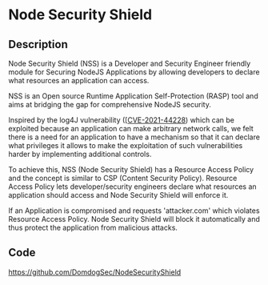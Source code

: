 # Node Security Shield

## Description
Node Security Shield (NSS) is a Developer and Security Engineer friendly module for Securing NodeJS Applications by allowing developers to declare what resources an application can access.

NSS is an Open source Runtime Application Self-Protection (RASP) tool and aims at bridging the gap for comprehensive NodeJS security.

Inspired by the log4J vulnerability ([[CVE-2021-44228](https://nvd.nist.gov/vuln/detail/CVE-2021-44228)) which can be exploited because an application can make arbitrary network calls, we felt there is a need for an application to have a mechanism so that it can declare what privileges it allows to make the exploitation of such vulnerabilities harder by implementing additional controls.

To achieve this, NSS (Node Security Shield) has a Resource Access Policy and the concept is similar to CSP (Content Security Policy). Resource Access Policy lets developer/security engineers declare what resources an application should access and Node Security Shield will enforce it.

If an Application is compromised and requests 'attacker.com' which violates Resource Access Policy. Node Security Shield will block it automatically and thus protect the application from malicious attacks.

## Code
https://github.com/DomdogSec/NodeSecurityShield
